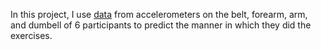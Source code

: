 In this project, I use [data](http://web.archive.org/web/20161224072740/http:/groupware.les.inf.puc-rio.br/har) from accelerometers on the belt, forearm, arm, and dumbell of 6 participants to predict the manner in which they did the exercises.
